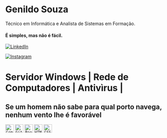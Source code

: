 # Genildo Souza

Técnico em Informática e Analista de Sistemas em Formação.

#### É simples, mas não é fácil.

[![LinkedIn](https://img.shields.io/badge/LinkedIn-0077B5?style=for-the-badge&logo=linkedin&logoColor=white)](https://www.linkedin.com/in/genildol/)


[![Instagram](https://img.shields.io/badge/-Instagram-%23E4405F?style=for-the-badge&logo=instagram&logoColor=white)](https://www.instagram.com/gsmicros/)


# Servidor Windows | Rede de Computadores | Antivìrus | 

## Se um homem não sabe para qual porto navega, nenhum vento lhe é favorável

<code><img title="Composer" width="26px" src="https://cdn.worldvectorlogo.com/logos/composer.svg"/></code>
<code><img title="Git" width="26px" src="https://cdn.worldvectorlogo.com/logos/git-icon.svg"/></code>
<code><img title="Bootstrap" width="26px" src="https://cdn.worldvectorlogo.com/logos/bootstrap-1.svg"/></code>
<code><img title="HTML5" width="26px" src="https://cdn.worldvectorlogo.com/logos/html-1.svg"/></code>
<code><img title="CSS3" width="26px" src="https://cdn.worldvectorlogo.com/logos/css-3.svg"/></code>
